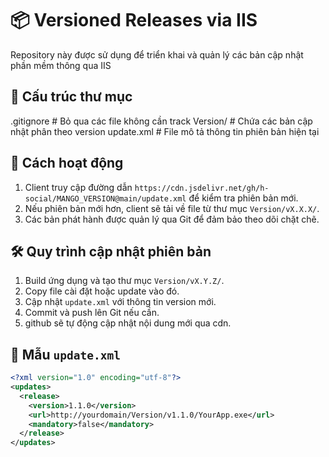 # 📦 Versioned Releases via IIS

Repository này được sử dụng để triển khai và quản lý các bản cập nhật phần mềm thông qua IIS

## 📁 Cấu trúc thư mục

.gitignore # Bỏ qua các file không cần track
Version/ # Chứa các bản cập nhật phân theo version
update.xml # File mô tả thông tin phiên bản hiện tại

## 🔧 Cách hoạt động

1. Client truy cập đường dẫn `https://cdn.jsdelivr.net/gh/h-social/MANGO_VERSION@main/update.xml` để kiểm tra phiên bản mới.
2. Nếu phiên bản mới hơn, client sẽ tải về file từ thư mục `Version/vX.X.X/`.
3. Các bản phát hành được quản lý qua Git để đảm bảo theo dõi chặt chẽ.

## 🛠 Quy trình cập nhật phiên bản

1. Build ứng dụng và tạo thư mục `Version/vX.Y.Z/`.
2. Copy file cài đặt hoặc update vào đó.
3. Cập nhật `update.xml` với thông tin version mới.
4. Commit và push lên Git nếu cần.
5. github sẽ tự động cập nhật nội dung mới qua cdn.

## 🧾 Mẫu `update.xml`

```xml
<?xml version="1.0" encoding="utf-8"?>
<updates>
  <release>
    <version>1.1.0</version>
    <url>http://yourdomain/Version/v1.1.0/YourApp.exe</url>
    <mandatory>false</mandatory>
  </release>
</updates>
